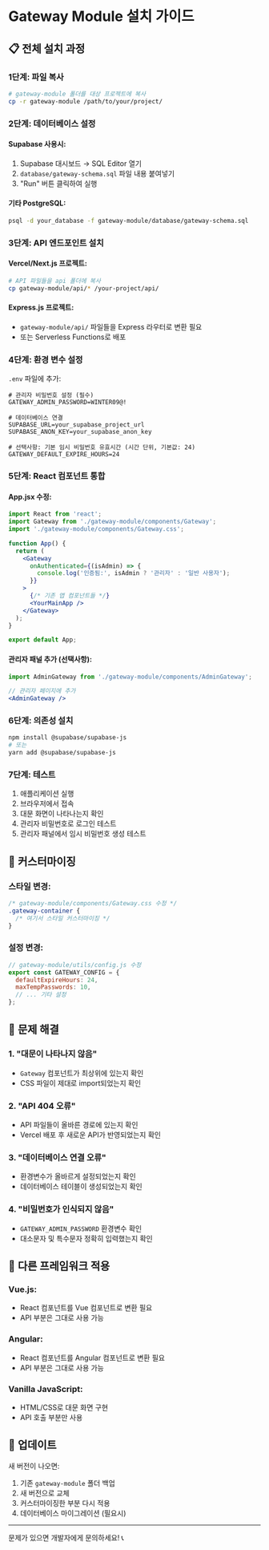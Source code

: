 # Gateway Module 설치 가이드

## 📋 전체 설치 과정

### 1단계: 파일 복사

```bash
# gateway-module 폴더를 대상 프로젝트에 복사
cp -r gateway-module /path/to/your/project/
```

### 2단계: 데이터베이스 설정

#### Supabase 사용시:
1. Supabase 대시보드 → SQL Editor 열기
2. `database/gateway-schema.sql` 파일 내용 붙여넣기
3. "Run" 버튼 클릭하여 실행

#### 기타 PostgreSQL:
```bash
psql -d your_database -f gateway-module/database/gateway-schema.sql
```

### 3단계: API 엔드포인트 설치

#### Vercel/Next.js 프로젝트:
```bash
# API 파일들을 api 폴더에 복사
cp gateway-module/api/* /your-project/api/
```

#### Express.js 프로젝트:
- `gateway-module/api/` 파일들을 Express 라우터로 변환 필요
- 또는 Serverless Functions로 배포

### 4단계: 환경 변수 설정

`.env` 파일에 추가:
```env
# 관리자 비밀번호 설정 (필수)
GATEWAY_ADMIN_PASSWORD=WINTER09@!

# 데이터베이스 연결
SUPABASE_URL=your_supabase_project_url
SUPABASE_ANON_KEY=your_supabase_anon_key

# 선택사항: 기본 임시 비밀번호 유효시간 (시간 단위, 기본값: 24)
GATEWAY_DEFAULT_EXPIRE_HOURS=24
```

### 5단계: React 컴포넌트 통합

#### App.jsx 수정:
```jsx
import React from 'react';
import Gateway from './gateway-module/components/Gateway';
import './gateway-module/components/Gateway.css';

function App() {
  return (
    <Gateway
      onAuthenticated={(isAdmin) => {
        console.log('인증됨:', isAdmin ? '관리자' : '일반 사용자');
      }}
    >
      {/* 기존 앱 컴포넌트들 */}
      <YourMainApp />
    </Gateway>
  );
}

export default App;
```

#### 관리자 패널 추가 (선택사항):
```jsx
import AdminGateway from './gateway-module/components/AdminGateway';

// 관리자 페이지에 추가
<AdminGateway />
```

### 6단계: 의존성 설치

```bash
npm install @supabase/supabase-js
# 또는
yarn add @supabase/supabase-js
```

### 7단계: 테스트

1. 애플리케이션 실행
2. 브라우저에서 접속
3. 대문 화면이 나타나는지 확인
4. 관리자 비밀번호로 로그인 테스트
5. 관리자 패널에서 임시 비밀번호 생성 테스트

## 🔧 커스터마이징

### 스타일 변경:
```css
/* gateway-module/components/Gateway.css 수정 */
.gateway-container {
  /* 여기서 스타일 커스터마이징 */
}
```

### 설정 변경:
```js
// gateway-module/utils/config.js 수정
export const GATEWAY_CONFIG = {
  defaultExpireHours: 24,
  maxTempPasswords: 10,
  // ... 기타 설정
};
```

## 🚨 문제 해결

### 1. "대문이 나타나지 않음"
- `Gateway` 컴포넌트가 최상위에 있는지 확인
- CSS 파일이 제대로 import되었는지 확인

### 2. "API 404 오류"
- API 파일들이 올바른 경로에 있는지 확인
- Vercel 배포 후 새로운 API가 반영되었는지 확인

### 3. "데이터베이스 연결 오류"
- 환경변수가 올바르게 설정되었는지 확인
- 데이터베이스 테이블이 생성되었는지 확인

### 4. "비밀번호가 인식되지 않음"
- `GATEWAY_ADMIN_PASSWORD` 환경변수 확인
- 대소문자 및 특수문자 정확히 입력했는지 확인

## 📱 다른 프레임워크 적용

### Vue.js:
- React 컴포넌트를 Vue 컴포넌트로 변환 필요
- API 부분은 그대로 사용 가능

### Angular:
- React 컴포넌트를 Angular 컴포넌트로 변환 필요
- API 부분은 그대로 사용 가능

### Vanilla JavaScript:
- HTML/CSS로 대문 화면 구현
- API 호출 부분만 사용

## 🔄 업데이트

새 버전이 나오면:
1. 기존 `gateway-module` 폴더 백업
2. 새 버전으로 교체
3. 커스터마이징한 부분 다시 적용
4. 데이터베이스 마이그레이션 (필요시)

---

문제가 있으면 개발자에게 문의하세요! 📞